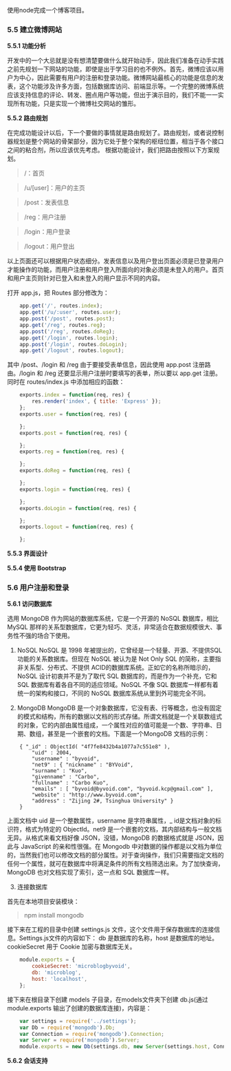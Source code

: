 使用node完成一个博客项目。

<h3>5.5 建立微博网站</h3>

<b>5.5.1 功能分析</b>

开发中的一个大忌就是没有想清楚要做什么就开始动手，因此我们准备在动手实践之前先规划一下网站的功能，即使是出于学习目的也不例外。首先，微博应该以用户为中心，因此需要有用户的注册和登录功能。微博网站最核心的功能是信息的发表，这个功能涉及许多方面，包括数据库访问、前端显示等。一个完整的微博系统应该支持信息的评论、转发、圈点用户等功能，但出于演示目的，我们不能一一实现所有功能，只是实现一个微博社交网站的雏形。

<b>5.5.2 路由规划</b>

在完成功能设计以后，下一个要做的事情就是路由规划了。路由规划，或者说控制器规划是整个网站的骨架部分，因为它处于整个架构的枢纽位置，相当于各个接口之间的粘合剂，所以应该优先考虑。
根据功能设计，我们把路由按照以下方案规划。

> /：首页

> /u/[user]：用户的主页

> /post：发表信息

> /reg：用户注册

> /login：用户登录

> /logout：用户登出

以上页面还可以根据用户状态细分。发表信息以及用户登出页面必须是已登录用户才能操作的功能，而用户注册和用户登入所面向的对象必须是未登入的用户。首页和用户主页则针对已登入和未登入的用户显示不同的内容。

打开 app.js，把 Routes 部分修改为：

```javascript
	app.get('/', routes.index);
	app.get('/u/:user', routes.user);
	app.post('/post', routes.post);
	app.get('/reg', routes.reg);
	app.post('/reg', routes.doReg);
	app.get('/login', routes.login);
	app.post('/login', routes.doLogin);
	app.get('/logout', routes.logout);
```

其中 /post、/login 和 /reg 由于要接受表单信息，因此使用 app.post 注册路由。/login 和 /reg 还要显示用户注册时要填写的表单，所以要以 app.get 注册。同时在 routes/index.js 中添加相应的函数：

```javascript
	exports.index = function(req, res) {
		res.render('index', { title: 'Express' });
	};
	exports.user = function(req, res) {

	};
	exports.post = function(req, res) {

	};
	exports.reg = function(req, res) {

	};
	exports.doReg = function(req, res) {

	};
	exports.login = function(req, res) {

	};
	exports.doLogin = function(req, res) {

	};
	exports.logout = function(req, res) {

	};
```

<b>5.5.3 界面设计</b>

<b>5.5.4 使用 Bootstrap</b>

<h3>5.6 用户注册和登录</h3>

<b>5.6.1 访问数据库</b>

选用 MongoDB 作为网站的数据库系统，它是一个开源的 NoSQL 数据库，相比MySQL 那样的关系型数据库，它更为轻巧、灵活，非常适合在数据规模很大、事务性不强的场合下使用。

1. NoSQL
NoSQL 是 1998 年被提出的，它曾经是一个轻量、开源、不提供SQL功能的关系数据库。但现在 NoSQL 被认为是 Not Only SQL 的简称，主要指非关系型、分布式、不提供 ACID的数据库系统。正如它的名称所暗示的，NoSQL 设计初衷并不是为了取代 SQL 数据库的，而是作为一个补充，它和 SQL 数据库有着各自不同的适应领域。NoSQL 不像 SQL 数据库一样都有着统一的架构和接口，不同的 NoSQL 数据库系统从里到外可能完全不同。

2. MongoDB
MongoDB 是一个对象数据库，它没有表、行等概念，也没有固定的模式和结构，所有的数据以文档的形式存储。所谓文档就是一个关联数组式的对象，它的内部由属性组成，一个属性对应的值可能是一个数、字符串、日期、数组，甚至是一个嵌套的文档。下面是一个MongoDB 文档的示例：

```MongoDB
	{ "_id" : ObjectId( "4f7fe8432b4a1077a7c551e8" ),
		"uid" : 2004,
		"username" : "byvoid",
		"net9" : { "nickname" : "BYVoid",
		"surname" : "Kuo",
		"givenname" : "Carbo",
		"fullname" : "Carbo Kuo",
		"emails" : [ "byvoid@byvoid.com", "byvoid.kcp@gmail.com" ],
		"website" : "http://www.byvoid.com",
		"address" : "Zijing 2#, Tsinghua University" }
	}
```

上面文档中 uid 是一个整数属性，username 是字符串属性，_ id是文档对象的标识符，格式为特定的 ObjectId。net9 是一个嵌套的文档，其内部结构与一般文档无异。从格式来看文档好像 JSON，没错，MongoDB 的数据格式就是 JSON，因此与 JavaScript 的亲和性很强。在 Mongodb 中对数据的操作都是以文档为单位的，当然我们也可以修改文档的部分属性。对于查询操作，我们只需要指定文档的任何一个属性，就可在数据库中将满足条件的所有文档筛选出来。为了加快查询，MongoDB 也对文档实现了索引，这一点和 SQL 数据库一样。

3. 连接数据库

首先在本地项目安装模块：

>npm install mongodb

接下来在工程的目录中创建 settings.js 文件，这个文件用于保存数据库的连接信息。Settings.js文件的内容如下：
db 是数据库的名称，host 是数据库的地址。cookieSecret 用于 Cookie 加密与数据库无关。

```javascript
	module.exports = {
		cookieSecret: 'microblogbyvoid',
		db: 'microblog',
		host: 'localhost',
	};
```

接下来在根目录下创建 models 子目录，在models文件夹下创建 db.js(通过 module.exports 输出了创建的数据库连接)，内容是：

```javascript
	var settings = require('../settings');
	var Db = require('mongodb').Db;
	var Connection = require('mongodb').Connection;
	var Server = require('mongodb').Server;
	module.exports = new Db(settings.db, new Server(settings.host, Connection.DEFAULT_PORT, {}));
```

<b>5.6.2 会话支持</b>

